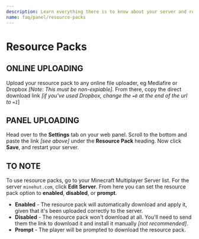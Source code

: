 ```yaml
---
description: Learn everything there is to know about your server and resource packs.
name: faq/panel/resource-packs
---
```


# Resource Packs

## ONLINE UPLOADING

Upload your resource pack to any online file uploader, eg Mediafire or Dropbox _\[Note: This must be non-expiable\]_. From there, copy the direct download link _\[if you've used Dropbox, change the `=0` at the end of the url to `=1`_\]

## PANEL UPLOADING

Head over to the **Settings** tab on your web panel. Scroll to the bottom and paste the link _\[see above\]_ under the **Resource Pack** heading. Now click **Save**, and restart your server.

## TO NOTE

To use resource packs, go to your Minecraft Multiplayer Server list. For the server `minehut.com`, click **Edit Server**. From here you can set the resource pack option to **enabled**, **disabled**, or **prompt**.

-   **Enabled** - The resource pack will automatically download and apply it, given that it's been uploaded correctly to the server.
-   **Disabled** - The resource pack won't download at all. You'll need to send them the link to download it and install it manually _\[not recommended\]_.
-   **Prompt** - The player will be prompted to download the resource pack.
